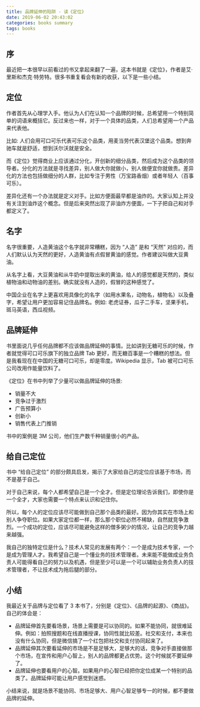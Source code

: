 ```yaml
---
title: 品牌延伸的陷阱 - 读《定位》
date: 2019-06-02 20:43:02
categories: books summary
tags: books
---
```


## 序

最近把一本很早以前看过的书又拿起来翻了一遍，这本书就是《定位》，作者是艾·里斯和杰克·特劳特。很多书重复看会有新的收获，以下是一些小结。

## 定位

作者首先从心理学入手。他认为人们在认知一个品牌的时候，总希望用一个特别简单的词语来概括它。反过来也一样，对于一个具体的品类，人们总希望用一个产品来代表他。

比如: 人们会用可口可乐代表可乐这个品类，用麦当劳代表汉堡这个品类。想到奔驰车就是舒适，想到沃尔沃就是安全。

而《定位》觉得商业上应该通过分化，开创新的细分品类，然后成为这个品类的领导者。分化的方法就是寻找差异，别人做大你就做小，别人做便宜你就做贵。差异化的方法也包括做细分的人群，比如专注于男性（万宝路香烟）或者年轻人（百事可乐）。

差异化还有一个办法就是定义对手。比如方便面最早都是油炸的。大家认知上并没有关注到油炸这个概念。但是后来突然出现了非油炸方便面，一下子把自己和对手都定义了。

## 名字

名字很重要，人造黄油这个名字就非常糟糕，因为 “人造” 是和 “天然” 对应的，而人们默认认为天然的更好，人造黄油有点假冒黄油的感觉。作者建议叫做大豆黄油。

从名字上看，大豆黄油和从牛奶中提取出来的黄油，给人的感觉都是天然的，类似植物油和动物油的差别。确实就没有人造的，假冒的这种感觉了。

中国企业在名字上更喜欢用具像化的名字（如用水果名，动物名，植物名）以及叠字，希望让用户更加容易记住品牌名。例如: 老虎证券，瓜子二手车，坚果手机，斑马英语，西瓜视频。

## 品牌延伸

书里面说几乎任何品牌都不应该做品牌延伸的事情。比如讲到无糖可乐的时候，作者就觉得可口可乐旗下的独立品牌 Tab 更好，而无糖百事是一个糟糕的想法。但是我看现在在中国的无糖可口可乐，却是零度。Wikipedia 显示，Tab 被可口可乐公司改用作能量饮料了。

《定位》在书中列举了少量可以做品牌延伸的场景:

 - 销量不大
 - 竞争过于激烈
 - 广告预算小
 - 创新小
 - 销售代表上门推销

书中的案例是 3M 公司，他们生产数千种销量很小的产品。

## 给自己定位

书中 “给自己定位” 的部分颇具启发，揭示了大家给自己的定位应该基于市场，而不是基于自己。

对于自己来说，每个人都希望自己是一个全才。但是定位理论告诉我们，即使你是一个全才，大家也需要一个特点来认识和记住你。

所以，每个人的定位应该尽可能做到自己那个品类的最好。因为你其实在市场上和别人争夺职位。如果大家定位都一样，那么那个职位必然不稀缺，自然就竞争激烈。一个成功的定位，应该尽可能避免这样的僧多粥少的情况，让自己的竞争力越来越强。

我自己的独特定位是什么？技术人常见的发展有两个：一个是成为技术专家，一个是成为管理人才。我希望自己是一个懂业务的技术管理者。未来能不能做成业务负责人可能得看自己的努力以及机遇，但是至少可以是一个可以辅助业务负责人的技术管理者，不让技术成为拖后腿的部分。

## 小结

我最近关于品牌与定位看了 3 本书了，分别是《定位》、《品牌的起源》、《商战》。自己的体会是：

 - 品牌延伸首先要看场景，场景上需要是可以协同的。如果不能协同，就很难延伸。例如：拍照搜题和在线直播授课，协同性就比较差。社交和支付，本来也没有什么协同，但是微信搞了一个红包把社交和支付协同起来了。
 - 品牌延伸其次要看延伸的市场是不是足够大，足够大的话，竞争对手直接做那个市场，在宣传和用户心智上，别人的品牌都更占优势。这个时候就不要延伸了。
 - 品牌延伸也要看用户的心智。如果用户的心智已经把你定位成某一个特别的品类了。品牌延伸可能让用户感觉到迷惑。

小结来说，就是场景不能协同、市场足够大、用户心智足够专一的时候，都不要做品牌的延伸。


